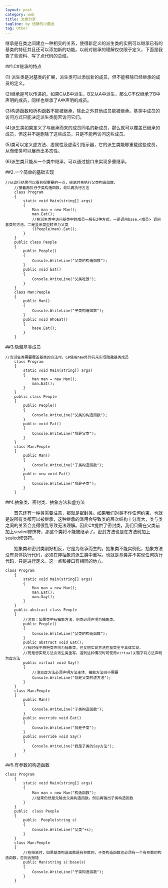 ```yaml
---
layout: post
category: web
title: 文章分享
tagline: by 恬静的小魔龙
tag: Other
---
```


继承是在类之间建立一种相交的关系，使得新定义的派生类的实例可以继承已有的基类的特征并且还可以添加新的功能。以前对继承的理解仅仅限于定义，下面是我查了些资料、写了点代码的总结。

##1.C#继承的特点

(1) 派生类是对基类的扩展，派生类可以添加新的成员，但不能移除已经继承的成员的定义。

(2)继承是可以传递的。如果C从B中派生，B又从A中派生，那么C不仅继承了B中声明的成员，同样也继承了A中声明的成员。

(3)构造函数和析构函数不能被继承，除此之外其他成员能被继承。基类中成员的访问方式只能决定派生类能否访问它们。

(4)派生类如果定义了与继承而来的成员同名的新成员，那么就可以覆盖已继承的成员，但这并不是删除了这些成员，只是不能再访问这些成员。

(5)类可以定义虚方法、虚属性及虚索引指示器，它的派生类能够重载这些成员，从而使类可以展示出多态性。

(6)派生类只能从一个类中继承，可以通过接口来实现多重继承。

##2.一个简单的基础实现

```
//从运行结果可以看到很重要的一点，继承时先执行父类构造函数，
    //接着再执行子类构造函数，最后再执行方法
    class Program
    {
        static void Main(string[] args)
        {
            Man man = new Man();
            man.Eat();
            //在派生类中访问基类中的成员一般有2种方式，一是调用base.<成员> 调用基类的方法，二是显示类型转换为父类
            ((People)man).Eat();
        }
    }
    public class People
    {
        public People()
        {
            Console.WriteLine("父类的构造函数");
        }
        public void Eat()
        {
            Console.WriteLine("父类吃饭");
        }
    }
    class Man:People
    {
        public Man()
        {
            Console.WriteLine("子类构造函数");
        }
        public void WhoEat()
        {
            base.Eat();
        }
    }
```
##3.隐藏基类成员

```
//当派生类需要覆盖基类的方法时，C#使用new修饰符来实现隐藏基类成员
    class Program
    {
        static void Main(string[] args)
        {
            Man man = new Man();
            man.Eat();
        }
    }
    public class People
    {
        public People()
        {
            Console.WriteLine("父类的构造函数");
        }
        public void Eat()
        {
            Console.WriteLine("我是父类");
        }
    }
    class Man:People
    {   
        public Man()
        {
            Console.WriteLine("子类构造函数");
        }
        public new void Eat()
        {
            Console.WriteLine("我是子类");
        }
    }
```
##4.抽象类、密封类、抽象方法和虚方法

　　首先还有一种类需要注意，那就是密封类。如果我们对类不作任何约束，也就是说所有类都可以被继承，这种继承的滥用会导致类的层次结构十分庞大，类与类之间的关系会变得很乱导致无法理解。因此C#提供了密封类，我们只需在父类前加上sealed修饰符，那这个类将不能被继承了。密封方法也是在方法前加上sealed修饰符。

　　抽象类和密封类刚好相反，它是为继承而生的。抽象类不能实例化，抽象方法没有具体执行代码，必须在非抽象的派生类中重写。也就是基类并不实现任何执行代码，只是进行定义。这一点和接口有相同的地方。
　　

```
class Program
    {
        static void Main(string[] args)
        {
            Man man = new Man();
            man.Eat();
            man.Say();
        }
    }
    public abstract class People
    {
        //注意：如果类中有抽象方法，则类必须声明为抽象类。
        public People()
        {
            Console.WriteLine("父类的构造函数");
        }
        public abstract void Eat();
        //有时候不想把类声明为抽象类，但又想实现方法在基类里不具体实现，
        //而是想实现方法由派生类重写。遇到这种情况时可使用virtual关键字将方法声明为虚方法
        public virtual void Say()
        {
            //注意虚方法必须声明方法主体，抽象方法则不需要
            Console.WriteLine("我是父类的虚方法");
        }
    }
    class Man:People
    {   
        public Man()
        {
            Console.WriteLine("子类构造函数");
        }
        public override void Eat()
        {
            Console.WriteLine("我是子类");
        }
        public override void Say()
        {
            Console.WriteLine("我是子类的Say方法");
        }
    }
```
##5.有参数的构造函数　

```
class Program
    {
        static void Main(string[] args)
        {
            Man man = new Man("构造函数");
            //结果仍然是先输出父类构造函数，然后再输出子类构造函数
        }
    }
    public  class People
    {
        public  People(string s)
        {
            Console.WriteLine("父类"+s);
        }
    }
    class Man:People
    {   
        //在继承时，如果基类构造函数是有参数的，子类构造函数也必须有一个有参数的构造函数，否则会报错
        public Man(string s):base(s)
        {
            Console.WriteLine("子类构造函数");
        }
    }
```
